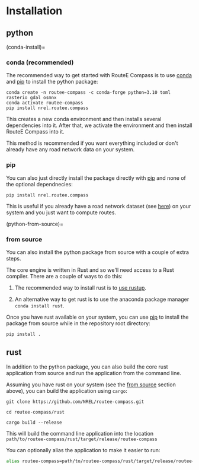 # Installation

## python

(conda-install)=

### conda (recommended)

The recommended way to get started with RouteE Compass is to use [conda](https://docs.conda.io/en/latest/) and [pip](https://pypi.org/project/pip/) to install the python package:

```console
conda create -n routee-compass -c conda-forge python=3.10 toml rasterio gdal osmnx
conda activate routee-compass
pip install nrel.routee.compass
```

This creates a new conda environment and then installs several dependencies into it. After that, we activate the environment and then install RouteE Compass into it.

This method is recommended if you want everything included or don't already have any road network data on your system.

### pip

You can also just directly install the package directly with [pip](https://pypi.org/project/pip/) and none of the optional dependnecies:

```console
pip install nrel.routee.compass
```

This is useful if you already have a road network dataset (see [here](notebooks/open_street_maps_example.ipynb)) on your system and you just want to compute routes.

(python-from-source)=

### from source

You can also install the python package from source with a couple of extra steps.

The core engine is written in Rust and so we'll need access to a Rust compiler.
There are a couple of ways to do this:

1. The recommended way to install rust is to [use rustup](https://www.rust-lang.org/tools/install).

1. An alternative way to get rust is to use the anaconda package manager `conda install rust`.

Once you have rust available on your system, you can use [pip](https://pypi.org/project/pip/) to install the package from source while in the repository root directory:

```console
pip install .
```

## rust

In addition to the python package, you can also build the core rust application from source and run the application from the command line.

Assuming you have rust on your system (see the [from source](python-from-source) section above), you can build the application using `cargo`:

```console
git clone https://github.com/NREL/routee-compass.git

cd routee-compass/rust

cargo build --release
```

This will build the command line application into the location `path/to/routee-compass/rust/target/release/routee-compass`

You can optionally alias the application to make it easier to run:

```bash
alias routee-compass=path/to/routee-compass/rust/target/release/routee-compass
```
